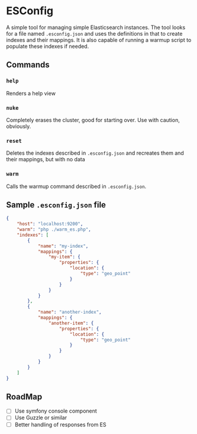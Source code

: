 # ESConfig

A simple tool for managing simple Elasticsearch instances. The tool looks for a file named `.esconfig.json` and uses
the definitions in that to create indexes and their mappings. It is also capable of running a warmup script to populate
these indexes if needed.

## Commands

### `help`
Renders a help view

### `nuke`
Completely erases the cluster, good for starting over. Use with caution, obviously.

### `reset`
Deletes the indexes described in `.esconfig.json` and recreates them and their mappings, but with no data

### `warm`
Calls the warmup command described in `.esconfig.json`.

## Sample `.esconfig.json` file
```json
{
    "host": "localhost:9200",
    "warm": "php ./warm_es.php",
    "indexes": [
        {
            "name": "my-index",
            "mappings": {
                "my-item": {
                    "properties": {
                        "location": {
                            "type": "geo_point"
                        }
                    }
                }
            }
        },
        {
            "name": "another-index",
            "mappings": {
                "another-item": {
                    "properties": {
                        "location": {
                            "type": "geo_point"
                        }
                    }
                }
            }
        }
    ]
}

```


## RoadMap
- [ ] Use symfony console component
- [ ] Use Guzzle or similar
- [ ] Better handling of responses from ES